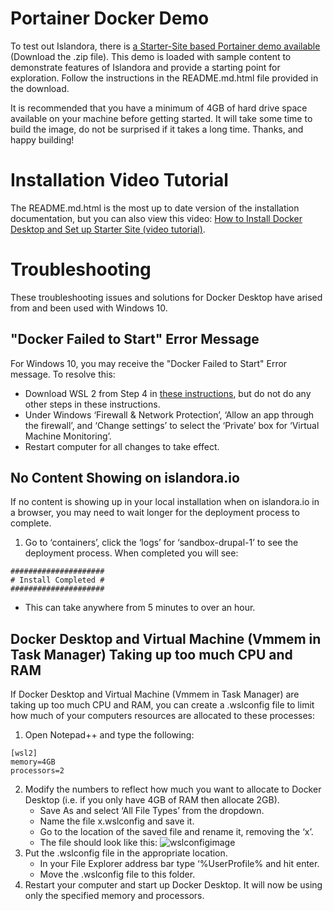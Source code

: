 # Portainer Docker Demo

To test out Islandora, there is [a Starter-Site based Portainer demo available](https://github.com/Islandora-Devops/sandbox/releases) (Download the .zip file). This demo is loaded with sample content to demonstrate
features of Islandora and provide a starting point for exploration. Follow the instructions in the README.md.html file provided in the download.

It is recommended that you have a minimum of 4GB of hard drive space available on your machine before getting started. It will take some time to build the image, do not be surprised if it takes a long time. Thanks, and happy building! 
<br>

Installation Video Tutorial
==============================================================
The README.md.html is the most up to date version of the installation documentation, but you can also view this video: [How to Install Docker Desktop and Set up Starter Site (video tutorial)](https://www.youtube.com/watch?v=xhJft9K-YMU).

Troubleshooting
==============================================================
These troubleshooting issues and solutions for Docker Desktop have arised from and been used with Windows 10.

"Docker Failed to Start" Error Message
--------------------------------------------------------------
For Windows 10, you may receive the "Docker Failed to Start" Error message. To resolve this:

* Download WSL 2 from Step 4 in [these instructions](https://learn.microsoft.com/en-ca/windows/wsl/install-manual#step-4---download-the-linux-kernel-update-package), but do not do any other steps in these instructions.
* Under Windows ‘Firewall & Network Protection’, ‘Allow an app through the firewall’, and ‘Change settings’ to select the ‘Private’ box for ‘Virtual Machine Monitoring’.
* Restart computer for all changes to take effect.


No Content Showing on islandora.io
--------------------------------------------------------------
If no content is showing up in your local installation when on islandora.io in a browser, you may need to wait longer for the deployment process to complete.
1. Go to ‘containers’, click the ‘logs’ for ‘sandbox-drupal-1’ to see the deployment process. When completed you will see: 
```
#####################
# Install Completed #
#####################
```
* This can take anywhere from 5 minutes to over an hour.


Docker Desktop and Virtual Machine (Vmmem in Task Manager) Taking up too much CPU and RAM
--------------------------------------------------------------
If Docker Desktop and Virtual Machine (Vmmem in Task Manager) are taking up too much CPU and RAM, you can create a .wslconfig file to limit how much of your computers resources are allocated to these processes:
1. Open Notepad++ and type the following:
```
[wsl2]
memory=4GB
processors=2
```
2. Modify the numbers to reflect how much you want to allocate to Docker Desktop (i.e. if you only have 4GB of RAM then allocate 2GB).
     * Save As and select ‘All File Types’ from the dropdown.
     * Name the file x.wslconfig and save it.
     * Go to the location of the saved file and rename it, removing the ‘x’.
     * The file should look like this:
![wslconfigimage](https://github.com/Islandora/documentation/assets/122306010/6833bc2b-0151-4053-b902-b764c1e44cc4)
3. Put the .wslconfig file in the appropriate location.
    * In your File Explorer address bar type ‘%UserProfile% and hit enter.
    * Move the .wslconfig file to this folder.
4. Restart your computer and start up Docker Desktop. It will now be using only the specified memory and processors.
